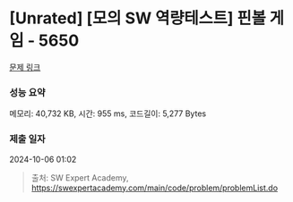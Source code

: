 # [Unrated] [모의 SW 역량테스트] 핀볼 게임 - 5650 

[문제 링크](https://swexpertacademy.com/main/code/problem/problemDetail.do?contestProbId=AWXRF8s6ezEDFAUo) 

### 성능 요약

메모리: 40,732 KB, 시간: 955 ms, 코드길이: 5,277 Bytes

### 제출 일자

2024-10-06 01:02



> 출처: SW Expert Academy, https://swexpertacademy.com/main/code/problem/problemList.do